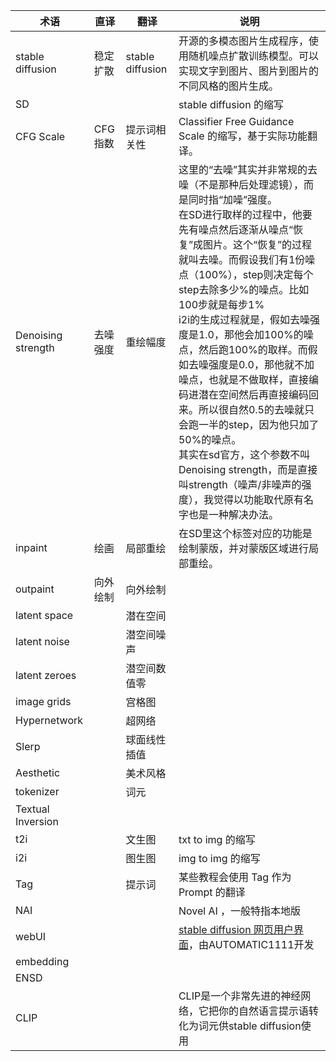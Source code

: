 | 术语               | 直译     | 翻译             | 说明                                                         |
| ------------------ | -------- | ---------------- | ------------------------------------------------------------ |
| stable diffusion   | 稳定扩散 | stable diffusion | 开源的多模态图片生成程序，使用随机噪点扩散训练模型。可以实现文字到图片、图片到图片的不同风格的图片生成。 |
| SD                 |          |                  | stable diffusion 的缩写                                      |
| CFG Scale          | CFG指数  | 提示词相关性     | Classifier Free Guidance Scale 的缩写，基于实际功能翻译。    |
| Denoising strength | 去噪强度 | 重绘幅度         | 这里的“去噪”其实并非常规的去噪（不是那种后处理滤镜），而是同时指“加噪”强度。<br>在SD进行取样的过程中，他要先有噪点然后逐渐从噪点“恢复”成图片。这个“恢复”的过程就叫去噪。而假设我们有1份噪点（100%），step则决定每个step去除多少%的噪点。比如100步就是每步1%<br>i2i的生成过程就是，假如去噪强度是1.0，那他会加100%的噪点，然后跑100%的取样。而假如去噪强度是0.0，那他就不加噪点，也就是不做取样，直接编码进潜在空间然后再直接编码回来。所以很自然0.5的去噪就只会跑一半的step，因为他只加了50%的噪点。<br>其实在sd官方，这个参数不叫Denoising strength，而是直接叫strength（噪声/非噪声的强度），我觉得以功能取代原有名字也是一种解决办法。 |
| inpaint            | 绘画     | 局部重绘         | 在SD里这个标签对应的功能是绘制蒙版，并对蒙版区域进行局部重绘。 |
| outpaint           | 向外绘制 | 向外绘制         |                                                              |
| latent space       |          | 潜在空间         |                                                              |
| latent noise       |          | 潜空间噪声       |                                                              |
| latent zeroes      |          | 潜空间数值零     |                                                              |
| image grids        |          | 宫格图           |                                                              |
| Hypernetwork       |          | 超网络           |                                                              |
| Slerp              |          | 球面线性插值     |                                                              |
| Aesthetic          |          | 美术风格         |                                                              |
| tokenizer          |          | 词元             |                                                              |
| Textual Inversion  |          |                  |                                                              |
| t2i                |          | 文生图           | txt to img 的缩写                                            |
| i2i                |          | 图生图           | img to img 的缩写                                            |
| Tag                |          | 提示词           | 某些教程会使用 Tag 作为 Prompt 的翻译                        |
| NAI                |          |                  | Novel AI ，一般特指本地版                                    |
| webUI              |          |                  | [stable diffusion 网页用户界面](https://github.com/AUTOMATIC1111/stable-diffusion-webui)，由AUTOMATIC1111开发 |
| embedding          |          |                  |                                                              |
| ENSD               |          |                  |                                                              |
| CLIP               |          |                  | CLIP是一个非常先进的神经网络，它把你的自然语言提示语转化为词元供stable diffusion使用 |

